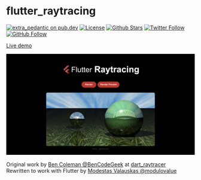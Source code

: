 # flutter_raytracing

[![extra_pedantic on pub.dev](https://img.shields.io/badge/style-extra__pedantic-blue?style=flat-square)](https://pub.dev/packages/extra_pedantic) [![License](https://img.shields.io/github/license/modulovalue/flutter_raytracing?style=flat-square&logo=github)](https://github.com/modulovalue/flutter_raytracing/blob/master/LICENSE) [![Github Stars](https://img.shields.io/github/stars/modulovalue/flutter_raytracing?style=flat-square&logo=github)](https://github.com/modulovalue/flutter_raytracing) [![Twitter Follow](https://img.shields.io/twitter/follow/modulovalue?style=social&logo=twitter)](https://twitter.com/modulovalue) [![GitHub Follow](https://img.shields.io/github/followers/modulovalue?style=social&logo=github)](https://github.com/modulovalue)

[Live demo](https://modulovalue.com/flutter_raytracing)

![Screenshot 1](assets/screenshot1.png)

Original work by [Ben Coleman @BenCodeGeek](https://twitter.com/BenCodeGeek) at [dart_raytracer](https://github.com/modulovalue/dart_raytracer)  
Rewritten to work with Flutter by [Modestas Valauskas @modulovalue](https://twitter.com/modulovalue)
